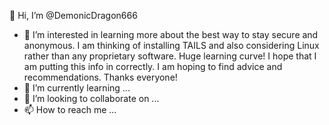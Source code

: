 👋 Hi, I’m @DemonicDragon666
- 👀 I’m interested in learning more about the best way to stay secure and anonymous. I am thinking of installing TAILS and also considering Linux rather than any proprietary software. Huge learning curve! I hope that I am putting this info in correctly. I am hoping to find advice and recommendations. Thanks everyone!
- 🌱 I’m currently learning ...
- 💞️ I’m looking to collaborate on ...
- 📫 How to reach me ...

<!---
DemonicDragon666/DemonicDragon666 is a ✨ special ✨ repository because its `README.md` (this file) appears on your GitHub profile.
You can click the Preview link to take a look at your changes.
--->
